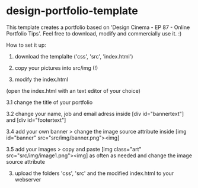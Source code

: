 # design-portfolio-template
This template creates a portfolio based on 'Design Cinema - EP 87 - Online Portfolio Tips'. Feel free to download, modify and commercially use it. :)


How to set it up:

1. download the templalte ('css', 'src', 'index.html')

2. copy your pictures into src/img (!)
 
3. modify the index.html

  (open the index.html with an text editor of your choice)

  3.1 change the title of your portfolio
  
  3.2 change your name, job and email adress inside [div id="bannertext"] and [div id="footertext"]
  
  3.4 add your own banner > change the image source attribute inside [img id="banner" src="src/img/banner.png"><img]
  
  3.5 add your images > copy and paste [img class="art" src="src/img/image1.png"><img] as often as needed and change the image source attribute
  
3. upload the folders 'css', 'src' and the modified index.html to your webserver
